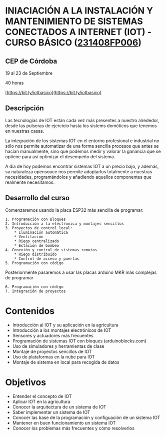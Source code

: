 # INIACIACIÓN A LA INSTALACIÓN Y MANTENIMIENTO DE SISTEMAS CONECTADOS A INTERNET (IOT) - CURSO BÁSICO ([231408FP006](https://www.juntadeandalucia.es/educacion/secretariavirtual/consultaCEP/actividad/231408FP006/))

## CEP de Córdoba

19 al 23 de Septiembre

40 horas 

[https://bit.ly/iotbasico](https://bit.ly/iotbasico)


## Descripción

Las tecnologías de IOT están cada vez más presentes a nuestro alrededor, desde las pulseras de ejercicio hasta los sistems domóticos que tenemos en nuestras casas.

La integración de los sistemas IOT en el entorno profesional e industrial no sólo nos permite automatizar de una forma sencilla procesos que antes se hacían manualmente, sino que podemos medir y valorar la ganancia que se optiene para así optimizar el desempeño del sistema.

A día de hoy podemos encontrar sistemas IOT a un precio bajo, y además, su naturaleza opensouce nos permite adaptarlos totalmente a nuestras necesidades, programándolos y añadiendo aquellos componentes que realmente necesitamos.


## Desarrollo del curso

Comenzaremos usando la placa ESP32 más sencilla de programar: 

    1. Programación con Bloques
    2. Introducción a la electŕonica y montajes sencillos
    3. Proyectos de control local:
        * Iluminación automática
        * Ventilación 
        * Riego centralizado  
        * Estación de bombeo
    4. Conexión y control de sistemas remotos   
        * Riego distribuido
        * Control de acceso y puertas    
    5. Programación con código

Posteriormente pasaremos a usar las placas arduino MKR más complejas de programar

    6. Programación con código
    7. Integración de proyectos


# Contenidos

* Introducción al IOT y su aplicación en la agricultura
* Introducción a los montajes electrónicos de IOT
* Sensores y actuadores más frecuentes
* Programación de sistemas IOT con bloques (arduinoblocks.com)
* Uso de simuladores y herramientas de clase
* Montaje de proyectos sencillos de IOT
* Uso de plataformas en la nube para IOT
* Montaje de sistema en local para recogida de datos


# Objetivos

* Entender el concepto de IOT
* Aplicar IOT en la agricultura
* Conocer la arquitectura de un sistema de IOT
* Saber implementar un sistema de IOT
* Conocer las base de la programación y configuación de un sistema IOT
* Mantener en buen funcionamiento un sistema IOT
* Conocer los problemas más frecuentes y cómo resolverlos

